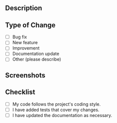 ## Description

<!--
  Please include a summary of the changes and the related issue. List any dependencies that are required for this change and describe how these changes affect the project.
-->

## Type of Change

<!--
  Please mark the type of change this PR introduces by adding an `x` in the appropriate box:
-->

- [ ] Bug fix
- [ ] New feature
- [ ] Improvement
- [ ] Documentation update
- [ ] Other (please describe)

## Screenshots

<!--
  Add screenshots if applicable:
-->

## Checklist

<!--
  Please check the following boxes before submitting your PR:
-->

- [ ] My code follows the project's coding style.
- [ ] I have added tests that cover my changes.
- [ ] I have updated the documentation as necessary.
